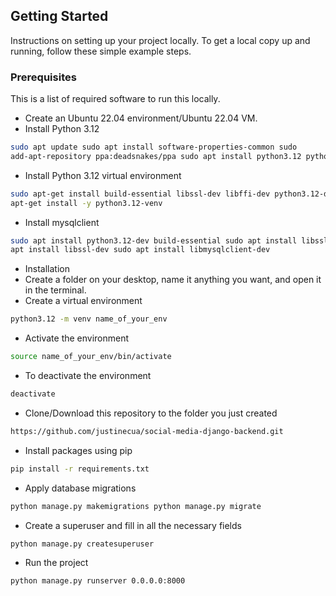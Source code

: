 ## Getting Started

Instructions on setting up your project locally. To get a local copy up and
running, follow these simple example steps.

### Prerequisites

This is a list of required software to run this locally.

- Create an Ubuntu 22.04 environment/Ubuntu 22.04 VM.
- Install Python 3.12

```sh
sudo apt update sudo apt install software-properties-common sudo
add-apt-repository ppa:deadsnakes/ppa sudo apt install python3.12 python3.12 --version
```

- Install Python 3.12 virtual environment

```sh
sudo apt-get install build-essential libssl-dev libffi-dev python3.12-dev sudo
apt-get install -y python3.12-venv
```

- Install mysqlclient

```sh
sudo apt install python3.12-dev build-essential sudo apt install libssl3 sudo
apt install libssl-dev sudo apt install libmysqlclient-dev
```

- Installation
- Create a folder on your desktop, name it anything you want, and open it in the
  terminal.
- Create a virtual environment

```sh
python3.12 -m venv name_of_your_env
```

- Activate the environment

```sh
source name_of_your_env/bin/activate
```

- To deactivate the environment

```sh
deactivate
```

- Clone/Download this repository to the folder you just created

```sh
https://github.com/justinecua/social-media-django-backend.git
```

- Install packages using pip

```sh
pip install -r requirements.txt
```

- Apply database migrations

```sh
python manage.py makemigrations python manage.py migrate
```

- Create a superuser and fill in all the necessary fields

```sh
python manage.py createsuperuser
```

- Run the project

```sh
python manage.py runserver 0.0.0.0:8000
```
